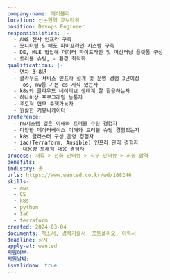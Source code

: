 ```yaml
---
company-name: 에이블리
location: 신논현역 교보타워
position: Devops Engineer
responsibilities: |-
  - AWS 전사 인프라 구축
  - 모니터링 & 배포 파이프라인 시스템 구축
  - DE, MLE 협업해 데이터 파이프라인 및 머신러닝 플랫폼 구성
  - 트러블 슈팅, - 환경 최적화
qualifications: |-
  - 연차 3~8년
  - 클라우드 서비스 인프라 설계 및 운영 경험 3년이상
   - os, nw등 기본 cs 지식 있는자
  - k8s와 클라우드 네이티브 생태계 잘 활용하는자
  - 하나이상 프로그래밍 능통자
  - 주도적 업무 수행가능자
  - 원활한 커뮤니케이터
preference: |-
  - nw시스템 깊은 이해와 트러블 슈팅 경험자
  - 다양한 데이터베이스 이해와 트러블 슈팅 경험있는자
  - k8s 클러스터 구성,운영 경험자
  - iac(Terraform, Ansible) 인프라 관리 경험자
  -  대용량 트래픽 대응 경험자
process: 서류 > 전화 인터뷰 > 직무 인터뷰 > 최종 합격
benefits: 
industry: 옷
urls: https://www.wanted.co.kr/wd/168246
skills:
  - aws
  - CS
  - k8s
  - python
  - IaC
  - terraform
created: 2024-03-04
documents: 자소서, 경력기술서, 포트폴리오, 이력서
deadline: 상시
apply-at: wanted
지원여부: 
지원날짜: 
isvalidnow: true
---
```

